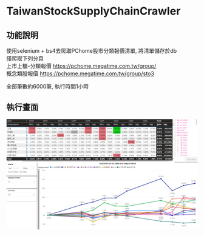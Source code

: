 # TaiwanStockSupplyChainCrawler

## 功能說明 </br>
使用selenium + bs4去爬取PChome股市分類報價清單, 將清單儲存於db</br>
僅爬取下列分頁</br>
上市上櫃-分類報價 https://pchome.megatime.com.tw/group/ </br>
概念類股報價 https://pchome.megatime.com.tw/group/sto3

全部筆數約6000筆, 執行時間1小時

## 執行畫面 
![image](https://github.com/hanyang0721/image/blob/master/Capture23.PNG)
